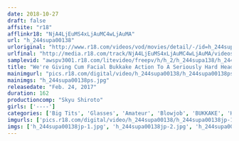 ```yaml
---
date: 2018-10-27
draft: false
affsite: "r18"
afflinkr18: "NjA4LjEuMS4xLjAuMC4wLjAuMA"
url: "h_244supa00138"
urloriginal: "http://www.r18.com/videos/vod/movies/detail/-/id=h_244supa00138"
urlfinal: "http://media.r18.com/track/NjA4LjEuMS4xLjAuMC4wLjAuMA/videos/vod/movies/detail/-/id=h_244supa00138"
samplevid: "awspv3001.r18.com/litevideo/freepv/h/h_2/h_244supa138/h_244supa138_dmb_w.mp4"
title: "We're Giving Cum Facial Bukkake Action To A Seriously Hard Headed Girl In Glasses!!"
mainimgurl: "pics.r18.com/digital/video/h_244supa00138/h_244supa00138ps.jpg"
mainimgs: "h_244supa00138ps.jpg"
releasedate: "Feb. 24, 2017"
duration: 162
productioncomp: "Skyu Shiroto"
girls: ['----']
categories: ['Big Tits', 'Glasses', 'Amateur', 'Blowjob', 'BUKKAKE', 'Hi-Def']
imgurls: ['pics.r18.com/digital/video/h_244supa00138/h_244supa00138jp-1.jpg', 'pics.r18.com/digital/video/h_244supa00138/h_244supa00138jp-2.jpg', 'pics.r18.com/digital/video/h_244supa00138/h_244supa00138jp-3.jpg', 'pics.r18.com/digital/video/h_244supa00138/h_244supa00138jp-4.jpg', 'pics.r18.com/digital/video/h_244supa00138/h_244supa00138jp-5.jpg', 'pics.r18.com/digital/video/h_244supa00138/h_244supa00138jp-6.jpg', 'pics.r18.com/digital/video/h_244supa00138/h_244supa00138jp-7.jpg', 'pics.r18.com/digital/video/h_244supa00138/h_244supa00138jp-8.jpg', 'pics.r18.com/digital/video/h_244supa00138/h_244supa00138jp-9.jpg', 'pics.r18.com/digital/video/h_244supa00138/h_244supa00138jp-10.jpg', 'pics.r18.com/digital/video/h_244supa00138/h_244supa00138jp-11.jpg', 'pics.r18.com/digital/video/h_244supa00138/h_244supa00138jp-12.jpg', 'pics.r18.com/digital/video/h_244supa00138/h_244supa00138jp-13.jpg', 'pics.r18.com/digital/video/h_244supa00138/h_244supa00138jp-14.jpg', 'pics.r18.com/digital/video/h_244supa00138/h_244supa00138jp-15.jpg', 'pics.r18.com/digital/video/h_244supa00138/h_244supa00138jp-16.jpg', 'pics.r18.com/digital/video/h_244supa00138/h_244supa00138jp-17.jpg', 'pics.r18.com/digital/video/h_244supa00138/h_244supa00138jp-18.jpg', 'pics.r18.com/digital/video/h_244supa00138/h_244supa00138jp-19.jpg', 'pics.r18.com/digital/video/h_244supa00138/h_244supa00138jp-20.jpg']
imgs: ['h_244supa00138jp-1.jpg', 'h_244supa00138jp-2.jpg', 'h_244supa00138jp-3.jpg', 'h_244supa00138jp-4.jpg', 'h_244supa00138jp-5.jpg', 'h_244supa00138jp-6.jpg', 'h_244supa00138jp-7.jpg', 'h_244supa00138jp-8.jpg', 'h_244supa00138jp-9.jpg', 'h_244supa00138jp-10.jpg', 'h_244supa00138jp-11.jpg', 'h_244supa00138jp-12.jpg', 'h_244supa00138jp-13.jpg', 'h_244supa00138jp-14.jpg', 'h_244supa00138jp-15.jpg', 'h_244supa00138jp-16.jpg', 'h_244supa00138jp-17.jpg', 'h_244supa00138jp-18.jpg', 'h_244supa00138jp-19.jpg', 'h_244supa00138jp-20.jpg']
---
```

